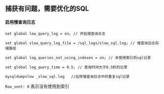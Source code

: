 ## 捕获有问题，需要优化的SQL
#### 启用慢查询日志

`
set global low_query_log = on; // 开启慢查询日志
`

`
set global slow_query_log_file = /sql_logs/slow_sql.log; // 慢查询日志存储路径
`

`
set global log_queries_not_using_indexes = on; // 未使用索引的sql记录
`

`
set global log_query_time = 0.5; // 查询时间大于0.5秒的记录
`


`
mysqldumpslow _slow_sql.log   //去除慢查询日志中的重复sql记录
`


`Row_sent: 0` 表示没有使用到索引
